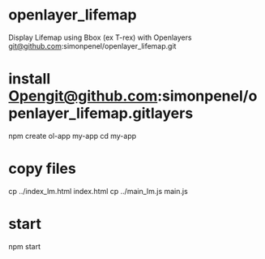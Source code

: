 # openlayer_lifemap
Display Lifemap using Bbox (ex T-rex) with Openlayers git@github.com:simonpenel/openlayer_lifemap.git



# install Opengit@github.com:simonpenel/openlayer_lifemap.gitlayers
npm create ol-app my-app
cd my-app

# copy files 
cp ../index_lm.html index.html
cp ../main_lm.js main.js

# start

npm start 
